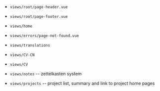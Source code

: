 - `views/root/page-header.vue`
- `views/root/page-footer.vue`

- `views/home`

- `views/errors/page-not-found.vue`

- `views/translations`
- `views/CV-CN`
- `views/CV`
- `views/notes` -- zettelkasten system
- `views/projects` -- project list, summary and link to project home pages
